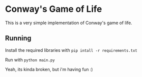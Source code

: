 Conway's Game of Life
=====================

This is a very simple implementation of Conway's game of life.

## Running

Install the required libraries with `pip intall -r requirements.txt`

Run with `python main.py`

Yeah, its kinda broken, but i'm having fun :)